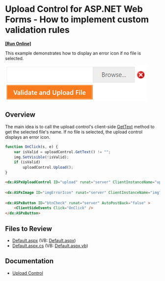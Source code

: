 # Upload Control for ASP.NET Web Forms - How to implement custom validation rules
<!-- run online -->
**[[Run Online]](https://codecentral.devexpress.com/e3908/)**
<!-- run online end -->

This example demonstrates how to display an error icon if no file is selected.

![Error Icon](errorIcon.png)

## Overview

The main idea is to call the upload control's client-side [GetText](https://docs.devexpress.com/AspNet/js-ASPxClientUploadControl.GetText(index)) method to get the selected file's name. If no file is selected, the upload control displays an error icon.

```js
function OnClick(s, e) {
    var isValid = uploadControl.GetText() != "";
    img.SetVisible(!isValid);
    if (isValid)
        uploadControl.Upload();
}
```

```aspx
<dx:ASPxUploadControl ID="upload" runat="server" ClientInstanceName="uploadControl" ... />

<dx:ASPxImage ID="imgErrorIcon" runat="server" ClientInstanceName="img" ClientVisible="False" />

<dx:ASPxButton ID="btnCheck" runat="server" AutoPostBack="false" >
    <ClientSideEvents Click="OnClick" />
</dx:ASPxButton>
```

## Files to Review

* [Default.aspx](./CS/WebSite/Default.aspx) (VB: [Default.aspx](./VB/WebSite/Default.aspx))
* [Default.aspx.cs](./CS/WebSite/Default.aspx.cs) (VB: [Default.aspx.vb](./VB/WebSite/Default.aspx.vb))

## Documentation

* [Upload Control](https://docs.devexpress.com/AspNet/DevExpress.Web.ASPxUploadControl)
